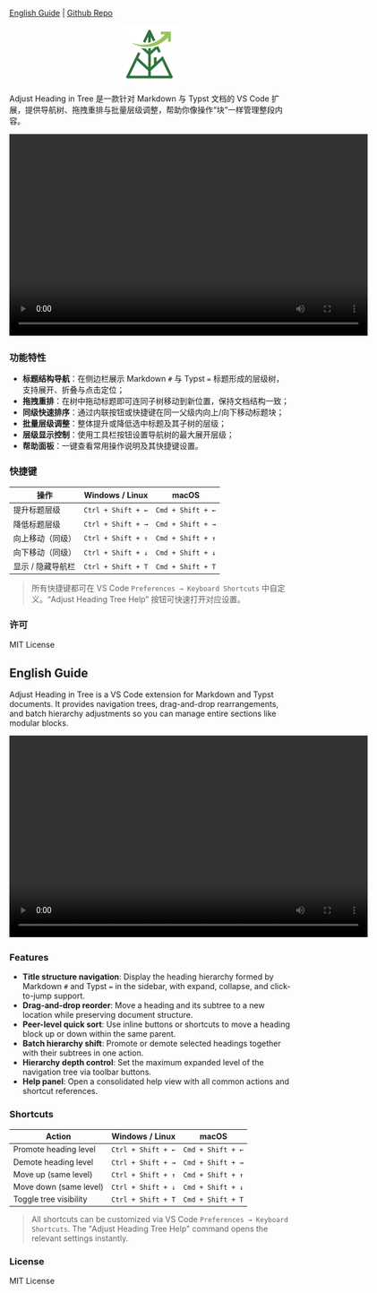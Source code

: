 [English Guide](#english-guide) | [Github Repo](https://github.com/ffy6511/Adjust-heading-in-tree.git)

<div align="center">
  <img src="./resources/icons/logo.png" alt="logo" width="100">
</div>

Adjust Heading in Tree 是一款针对 Markdown 与 Typst 文档的 VS Code 扩展，提供导航树、拖拽重排与批量层级调整，帮助你像操作“块”一样管理整段内容。

<video width="640" height="360" controls>
  <source src="./resources/AHT_Demo.mp4" type="video/mp4">
  您的浏览器不支持 video 标签。
</video>

### 功能特性

- **标题结构导航**：在侧边栏展示 Markdown `#` 与 Typst `=` 标题形成的层级树，支持展开、折叠与点击定位；
- **拖拽重排**：在树中拖动标题即可连同子树移动到新位置，保持文档结构一致；
- **同级快速排序**：通过内联按钮或快捷键在同一父级内向上/向下移动标题块；
- **批量层级调整**：整体提升或降低选中标题及其子树的层级；
- **层级显示控制**：使用工具栏按钮设置导航树的最大展开层级；
- **帮助面板**：一键查看常用操作说明及其快捷键设置。

### 快捷键

| 操作              | Windows / Linux    | macOS             |
| ----------------- | ------------------ | ----------------- |
| 提升标题层级      | `Ctrl + Shift + ←` | `Cmd + Shift + ←` |
| 降低标题层级      | `Ctrl + Shift + →` | `Cmd + Shift + →` |
| 向上移动（同级）  | `Ctrl + Shift + ↑` | `Cmd + Shift + ↑` |
| 向下移动（同级）  | `Ctrl + Shift + ↓` | `Cmd + Shift + ↓` |
| 显示 / 隐藏导航栏 | `Ctrl + Shift + T` | `Cmd + Shift + T` |

> 所有快捷键都可在 VS Code `Preferences → Keyboard Shortcuts` 中自定义。“Adjust Heading Tree Help” 按钮可快速打开对应设置。

### 许可

MIT License

## English Guide

Adjust Heading in Tree is a VS Code extension for Markdown and Typst documents. It provides navigation trees, drag-and-drop rearrangements, and batch hierarchy adjustments so you can manage entire sections like modular blocks.

<video width="640" height="360" controls>
  <source src="./resources/AHT_Demo.mp4" type="video/mp4">
  Your browser does not support the video tag.
</video>

### Features

- **Title structure navigation**: Display the heading hierarchy formed by Markdown `#` and Typst `=` in the sidebar, with expand, collapse, and click-to-jump support.
- **Drag-and-drop reorder**: Move a heading and its subtree to a new location while preserving document structure.
- **Peer-level quick sort**: Use inline buttons or shortcuts to move a heading block up or down within the same parent.
- **Batch hierarchy shift**: Promote or demote selected headings together with their subtrees in one action.
- **Hierarchy depth control**: Set the maximum expanded level of the navigation tree via toolbar buttons.
- **Help panel**: Open a consolidated help view with all common actions and shortcut references.

### Shortcuts

| Action                 | Windows / Linux    | macOS             |
| ---------------------- | ------------------ | ----------------- |
| Promote heading level  | `Ctrl + Shift + ←` | `Cmd + Shift + ←` |
| Demote heading level   | `Ctrl + Shift + →` | `Cmd + Shift + →` |
| Move up (same level)   | `Ctrl + Shift + ↑` | `Cmd + Shift + ↑` |
| Move down (same level) | `Ctrl + Shift + ↓` | `Cmd + Shift + ↓` |
| Toggle tree visibility | `Ctrl + Shift + T` | `Cmd + Shift + T` |

> All shortcuts can be customized via VS Code `Preferences → Keyboard Shortcuts`. The "Adjust Heading Tree Help" command opens the relevant settings instantly.

### License

MIT License
